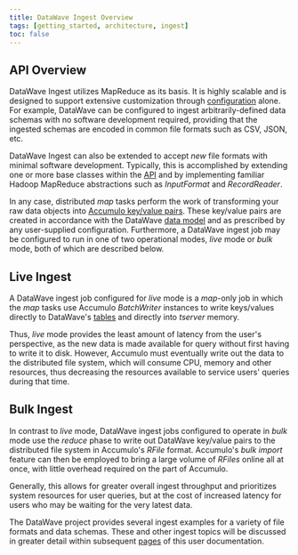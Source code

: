 ```yaml
---
title: DataWave Ingest Overview
tags: [getting_started, architecture, ingest]
toc: false
---
```


## API Overview

DataWave Ingest utilizes MapReduce as its basis. It is highly scalable and is designed to support extensive
customization through [configuration](configuration) alone. For example, DataWave can be configured to ingest arbitrarily-defined
data schemas with no software development required, providing that the ingested schemas are encoded in common file formats
such as CSV, JSON, etc.

DataWave Ingest can also be extended to accept *new* file formats with minimal software development. Typically,
this is accomplished by extending one or more base classes within the [API](development) and by implementing
familiar Hadoop MapReduce abstractions such as *InputFormat* and *RecordReader*.
 
In any case, distributed *map* tasks perform the work of transforming your raw data objects into [Accumulo
key/value pairs][acc_data_model]. These key/value pairs are created in accordance with the DataWave
[data model](../getting-started/data-model) and as prescribed by any user-supplied configuration. Furthermore,
a DataWave ingest job may be configured to run in one of two operational modes, *live* mode or *bulk* mode, both of which
are described below.

## Live Ingest

A DataWave ingest job configured for *live* mode is a *map*-only job in which the *map* tasks use Accumulo *BatchWriter*
instances to write keys/values directly to DataWave's [tables](../getting-started/data-model) and directly into *tserver*
memory.

Thus, *live* mode provides the least amount of latency from the user's perspective, as the new data is made
available for query without first having to write it to disk. However, Accumulo must eventually write out the data
to the distributed file system, which will consume CPU, memory and other resources, thus decreasing the resources available
to service users' queries during that time.

## Bulk Ingest

In contrast to *live* mode, DataWave ingest jobs configured to operate in *bulk* mode use the *reduce* phase to write out
DataWave key/value pairs to the distributed file system in Accumulo's *RFile* format. Accumulo's *bulk import* feature can then
be employed to bring a large volume of *RFiles* online all at once, with little overhead required on the part of Accumulo.

Generally, this allows for greater overall ingest throughput and prioritizes system resources for user queries, but at
the cost of increased latency for users who may be waiting for the very latest data.

The DataWave project provides several ingest examples for a variety of file formats and data schemas. These and other
ingest topics will be discussed in greater detail within subsequent [pages](/pages/tags/ingest) of this user documentation.

[acc_data_model]: https://accumulo.apache.org/1.8/accumulo_user_manual.html#_data_model